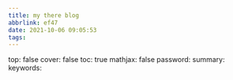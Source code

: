 ```yaml
---
title: my there blog
abbrlink: ef47
date: 2021-10-06 09:05:53
tags:
---
```

top: false 
cover: false 
toc: true 
mathjax: false 
password: 
summary: 
keywords: